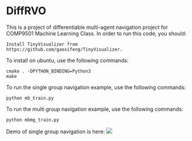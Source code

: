 # DiffRVO
This is a project of differentiable multi-agent navigation project for COMP9501 Machine Learning Class. In order to run this code, you should:
```
Install TinyVisualizer from https://github.com/gaoxifeng/TinyVisualizer.
```
To install on ubuntu, use the following commands:
```
cmake . -DPYTHON_BINDING=Python3
make
```
To run the single group navigation example, use the following commands:
```
python mb_train.py
```
To run the multi group navigation example, use the following commands:
```
python mbmg_train.py
```
Demo of single group navigation is here:
<img src="https://github.com/XiaohanYE99/DiffRVO/edit/master/single.avi">

